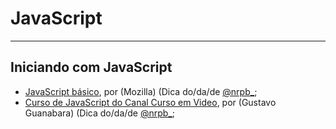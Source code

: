  # JavaScript

---
 
## Iniciando com JavaScript
  - [JavaScript básico](https://developer.mozilla.org/pt-BR/docs/Aprender/Getting_started_with_the_web/JavaScript_basico), por (Mozilla) (Dica do/da/de [@nrpb_](https://https://github.com/NicolasPereira); 
  - [Curso de JavaScript do Canal Curso em Video](https://www.youtube.com/playlist?list=PLHz_AreHm4dlsK3Nr9GVvXCbpQyHQl1o1), por (Gustavo Guanabara) (Dica do/da/de [@nrpb_](https://https://github.com/NicolasPereira); 
